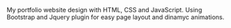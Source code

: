 My portfolio website design with HTML, CSS and JavaScript. Using Bootstrap and Jquery plugin for easy page layout and dinamyc animations.
